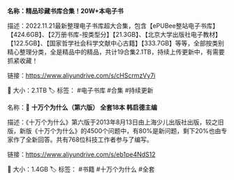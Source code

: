**名称：精品珍藏书库合集！20W+本电子书**

描述：2022.11.21最新整理电子书库超大合集，包含【ePUBee整站电子书库】【424.6GB】、【2万册书库-按类型分】【21.3GB】、【北京大学出版社电子教材】【122.5GB】、【国家哲学社会科学文献中心古籍】【333.7GB】等等，全部按类别精心整理分类，全是精品中的精品，共计19合集2.1TB，持续上传更新中，有需要抓紧收藏！

链接：https://www.aliyundrive.com/s/cHScrmzVy7i

📁 大小：2.1TB
🏷 标签： #电子书库 #合集 #持续更新


名称：📖  **十万个为什么（第六版） 全套18本 韩启德主编**

描述：《十万个为什么》第六版于2013年8月13日由上海少儿出版社出版，较之旧版，新版《十万个为什么》的4500个问题中，有80%是新问题，剩下20%也由专家作了全新回答。共有768位科技工作者参与了编写。

链接：https://www.aliyundrive.com/s/eb1pe4NdS12

📁 大小：1.4GB
🏷 标签： #书籍 #十万个为什么 #全套
